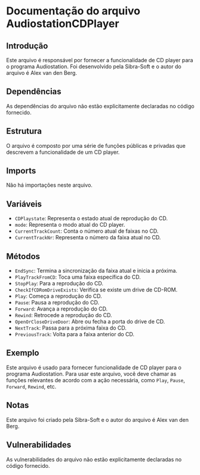 # Documentação do arquivo AudiostationCDPlayer

## Introdução

Este arquivo é responsável por fornecer a funcionalidade de CD player para o programa Audiostation. Foi desenvolvido pela Sibra-Soft e o autor do arquivo é Alex van den Berg.

## Dependências

As dependências do arquivo não estão explicitamente declaradas no código fornecido.

## Estrutura

O arquivo é composto por uma série de funções públicas e privadas que descrevem a funcionalidade de um CD player.

## Imports

Não há importações neste arquivo.

## Variáveis

- `CDPlaystate`: Representa o estado atual de reprodução do CD.
- `mode`: Representa o modo atual do CD player.
- `CurrentTrackCount`: Conta o número atual de faixas no CD.
- `CurrentTrackNr`: Representa o número da faixa atual no CD.

## Métodos

- `EndSync`: Termina a sincronização da faixa atual e inicia a próxima.
- `PlayTrackFromCD`: Toca uma faixa específica do CD.
- `StopPlay`: Para a reprodução do CD.
- `CheckIfCDRomDriveExists`: Verifica se existe um drive de CD-ROM.
- `Play`: Começa a reprodução do CD.
- `Pause`: Pausa a reprodução do CD.
- `Forward`: Avança a reprodução do CD.
- `Rewind`: Retrocede a reprodução do CD.
- `OpenOrCloseDriveDoor`: Abre ou fecha a porta do drive de CD.
- `NextTrack`: Passa para a próxima faixa do CD.
- `PreviousTrack`: Volta para a faixa anterior do CD.

## Exemplo

Este arquivo é usado para fornecer funcionalidade de CD player para o programa Audiostation. Para usar este arquivo, você deve chamar as funções relevantes de acordo com a ação necessária, como `Play`, `Pause`, `Forward`, `Rewind`, etc.

## Notas

Este arquivo foi criado pela Sibra-Soft e o autor do arquivo é Alex van den Berg.

## Vulnerabilidades

As vulnerabilidades do arquivo não estão explicitamente declaradas no código fornecido.